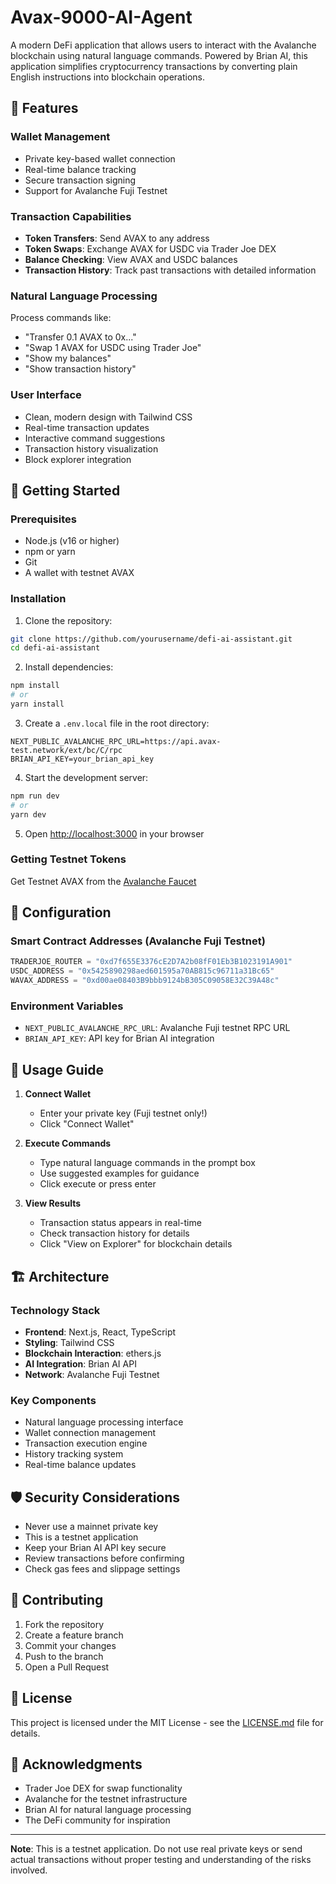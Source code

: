 # Avax-9000-AI-Agent

A modern DeFi application that allows users to interact with the Avalanche blockchain using natural language commands. Powered by Brian AI, this application simplifies cryptocurrency transactions by converting plain English instructions into blockchain operations.

## 🌟 Features

### Wallet Management
- Private key-based wallet connection
- Real-time balance tracking
- Secure transaction signing
- Support for Avalanche Fuji Testnet

### Transaction Capabilities
- **Token Transfers**: Send AVAX to any address
- **Token Swaps**: Exchange AVAX for USDC via Trader Joe DEX
- **Balance Checking**: View AVAX and USDC balances
- **Transaction History**: Track past transactions with detailed information

### Natural Language Processing
Process commands like:
- "Transfer 0.1 AVAX to 0x..."
- "Swap 1 AVAX for USDC using Trader Joe"
- "Show my balances"
- "Show transaction history"

### User Interface
- Clean, modern design with Tailwind CSS
- Real-time transaction updates
- Interactive command suggestions
- Transaction history visualization
- Block explorer integration

## 🚀 Getting Started

### Prerequisites
- Node.js (v16 or higher)
- npm or yarn
- Git
- A wallet with testnet AVAX

### Installation

1. Clone the repository:
```bash
git clone https://github.com/yourusername/defi-ai-assistant.git
cd defi-ai-assistant
```

2. Install dependencies:
```bash
npm install
# or
yarn install
```

3. Create a `.env.local` file in the root directory:
```env
NEXT_PUBLIC_AVALANCHE_RPC_URL=https://api.avax-test.network/ext/bc/C/rpc
BRIAN_API_KEY=your_brian_api_key
```

4. Start the development server:
```bash
npm run dev
# or
yarn dev
```

5. Open [http://localhost:3000](http://localhost:3000) in your browser

### Getting Testnet Tokens

Get Testnet AVAX from the [Avalanche Faucet](https://faucet.avax.network/)

## 🔧 Configuration

### Smart Contract Addresses (Avalanche Fuji Testnet)
```typescript
TRADERJOE_ROUTER = "0xd7f655E3376cE2D7A2b08fF01Eb3B1023191A901"
USDC_ADDRESS = "0x5425890298aed601595a70AB815c96711a31Bc65"
WAVAX_ADDRESS = "0xd00ae08403B9bbb9124bB305C09058E32C39A48c"
```

### Environment Variables
- `NEXT_PUBLIC_AVALANCHE_RPC_URL`: Avalanche Fuji testnet RPC URL
- `BRIAN_API_KEY`: API key for Brian AI integration

## 📖 Usage Guide

1. **Connect Wallet**
   - Enter your private key (Fuji testnet only!)
   - Click "Connect Wallet"

2. **Execute Commands**
   - Type natural language commands in the prompt box
   - Use suggested examples for guidance
   - Click execute or press enter

3. **View Results**
   - Transaction status appears in real-time
   - Check transaction history for details
   - Click "View on Explorer" for blockchain details

## 🏗️ Architecture

### Technology Stack
- **Frontend**: Next.js, React, TypeScript
- **Styling**: Tailwind CSS
- **Blockchain Interaction**: ethers.js
- **AI Integration**: Brian AI API
- **Network**: Avalanche Fuji Testnet

### Key Components
- Natural language processing interface
- Wallet connection management
- Transaction execution engine
- History tracking system
- Real-time balance updates

## 🛡️ Security Considerations

- Never use a mainnet private key
- This is a testnet application
- Keep your Brian AI API key secure
- Review transactions before confirming
- Check gas fees and slippage settings

## 🤝 Contributing

1. Fork the repository
2. Create a feature branch
3. Commit your changes
4. Push to the branch
5. Open a Pull Request

## 📝 License

This project is licensed under the MIT License - see the [LICENSE.md](LICENSE.md) file for details.

## 🙏 Acknowledgments

- Trader Joe DEX for swap functionality
- Avalanche for the testnet infrastructure
- Brian AI for natural language processing
- The DeFi community for inspiration

---

**Note**: This is a testnet application. Do not use real private keys or send actual transactions without proper testing and understanding of the risks involved.